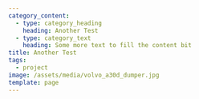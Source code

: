 ```yaml
---
category_content:
  - type: category_heading
    heading: Another Test
  - type: category_text
    heading: Some more text to fill the content bit
title: Another Test
tags:
  - project
image: /assets/media/volvo_a30d_dumper.jpg
template: page
---
```

